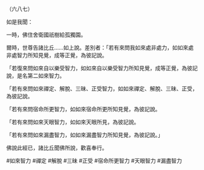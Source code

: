 （六八七）

如是我聞：

一時，佛住舍衛國祇樹給孤獨園。

爾時，世尊告諸比丘……如上說。差別者：「若有來問我如來處非處力，如如來處非處智力所知見覺，成等正覺，為彼記說。

「若復來問如來自以樂受智力，如如來自以樂受智力所知見覺，成等正覺，為彼記說，是名第二如來智力。

「若有來問如來禪定、解脫、三昧、正受智力，如如來禪定、解脫、三昧、正受，為彼記說。

「若有來問宿命所更智力，如如來宿命所更所知見覺，為彼記說。

「若有來問如來天眼智力，如如來天眼所見，為彼記說。

「若有來問如來漏盡智力，如如來漏盡智力所知見覺，為彼記說。」

佛說此經已，諸比丘聞佛所說，歡喜奉行。



#如來智力
#禪定
#解脫
#三昧
#正受
#宿命所更智力
#天眼智力
#漏盡智力
